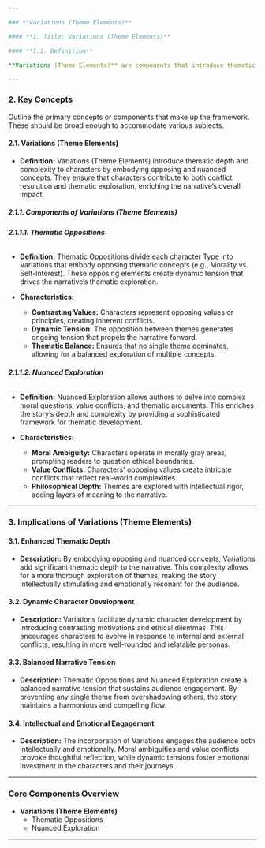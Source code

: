 ```yaml
---

### **Variations (Theme Elements)**

#### **1. Title: Variations (Theme Elements)**

#### **1.1. Definition**

**Variations (Theme Elements)** are components that introduce thematic depth and complexity to characters by embodying opposing and nuanced concepts. This ensures that characters not only contribute to the narrative's conflict resolution but also enhance its thematic exploration. By incorporating Variations, the narrative gains layers of meaning, allowing for a more sophisticated and engaging storytelling experience that resonates with diverse audience perspectives.

---
```


### **2. Key Concepts**

Outline the primary concepts or components that make up the framework. These should be broad enough to accommodate various subjects.

#### **2.1. Variations (Theme Elements)**

- **Definition:**
  Variations (Theme Elements) introduce thematic depth and complexity to characters by embodying opposing and nuanced concepts. They ensure that characters contribute to both conflict resolution and thematic exploration, enriching the narrative’s overall impact.

##### **2.1.1. Components of Variations (Theme Elements)**

###### **2.1.1.1. Thematic Oppositions**

- **Definition:**
  Thematic Oppositions divide each character Type into Variations that embody opposing thematic concepts (e.g., Morality vs. Self-Interest). These opposing elements create dynamic tension that drives the narrative’s thematic exploration.

- **Characteristics:**
  - **Contrasting Values:** Characters represent opposing values or principles, creating inherent conflicts.
  - **Dynamic Tension:** The opposition between themes generates ongoing tension that propels the narrative forward.
  - **Thematic Balance:** Ensures that no single theme dominates, allowing for a balanced exploration of multiple concepts.

###### **2.1.1.2. Nuanced Exploration**

- **Definition:**
  Nuanced Exploration allows authors to delve into complex moral questions, value conflicts, and thematic arguments. This enriches the story’s depth and complexity by providing a sophisticated framework for thematic development.

- **Characteristics:**
  - **Moral Ambiguity:** Characters operate in morally gray areas, prompting readers to question ethical boundaries.
  - **Value Conflicts:** Characters' opposing values create intricate conflicts that reflect real-world complexities.
  - **Philosophical Depth:** Themes are explored with intellectual rigor, adding layers of meaning to the narrative.

---

### **3. Implications of Variations (Theme Elements)**

#### **3.1. Enhanced Thematic Depth**

- **Description:**
  By embodying opposing and nuanced concepts, Variations add significant thematic depth to the narrative. This complexity allows for a more thorough exploration of themes, making the story intellectually stimulating and emotionally resonant for the audience.

#### **3.2. Dynamic Character Development**

- **Description:**
  Variations facilitate dynamic character development by introducing contrasting motivations and ethical dilemmas. This encourages characters to evolve in response to internal and external conflicts, resulting in more well-rounded and relatable personas.

#### **3.3. Balanced Narrative Tension**

- **Description:**
  Thematic Oppositions and Nuanced Exploration create a balanced narrative tension that sustains audience engagement. By preventing any single theme from overshadowing others, the story maintains a harmonious and compelling flow.

#### **3.4. Intellectual and Emotional Engagement**

- **Description:**
  The incorporation of Variations engages the audience both intellectually and emotionally. Moral ambiguities and value conflicts provoke thoughtful reflection, while dynamic tensions foster emotional investment in the characters and their journeys.

---

### **Core Components Overview**

- **Variations (Theme Elements)**
  - Thematic Oppositions
  - Nuanced Exploration

---

